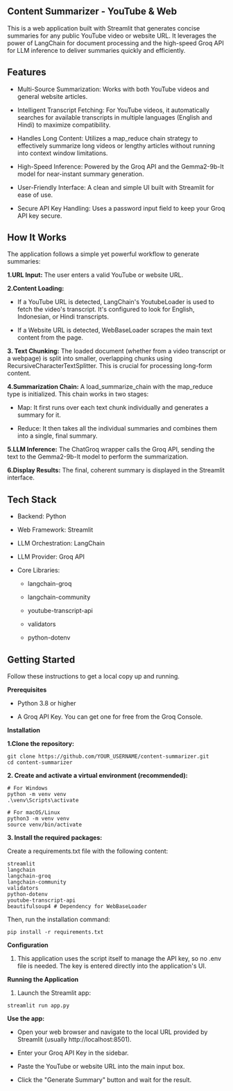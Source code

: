 ## Content Summarizer - YouTube & Web
This is a web application built with Streamlit that generates concise summaries for any public YouTube video or website URL. It leverages the power of LangChain for document processing and the high-speed Groq API for LLM inference to deliver summaries quickly and efficiently.

## Features
- Multi-Source Summarization: Works with both YouTube videos and general website articles.

- Intelligent Transcript Fetching: For YouTube videos, it automatically searches for available transcripts in multiple languages (English and Hindi) to maximize compatibility.

- Handles Long Content: Utilizes a map_reduce chain strategy to effectively summarize long videos or lengthy articles without running into context window limitations.

- High-Speed Inference: Powered by the Groq API and the Gemma2-9b-It model for near-instant summary generation.

- User-Friendly Interface: A clean and simple UI built with Streamlit for ease of use.

- Secure API Key Handling: Uses a password input field to keep your Groq API key secure.

## How It Works
The application follows a simple yet powerful workflow to generate summaries:

**1.URL Input:** The user enters a valid YouTube or website URL.

**2.Content Loading:**

- If a YouTube URL is detected, LangChain's YoutubeLoader is used to fetch the video's transcript. It's configured to look for English, Indonesian, or Hindi transcripts.

- If a Website URL is detected, WebBaseLoader scrapes the main text content from the page.

**3. Text Chunking:** The loaded document (whether from a video transcript or a webpage) is split into smaller, overlapping chunks using RecursiveCharacterTextSplitter. This is crucial for processing long-form content.

**4.Summarization Chain:** A load_summarize_chain with the map_reduce type is initialized. This chain works in two stages:

- Map: It first runs over each text chunk individually and generates a summary for it.

- Reduce: It then takes all the individual summaries and combines them into a single, final summary.

**5.LLM Inference:** The ChatGroq wrapper calls the Groq API, sending the text to the Gemma2-9b-It model to perform the summarization.

**6.Display Results:** The final, coherent summary is displayed in the Streamlit interface.

## Tech Stack
- Backend: Python

- Web Framework: Streamlit

- LLM Orchestration: LangChain

- LLM Provider: Groq API

- Core Libraries:

    - langchain-groq

    - langchain-community

    - youtube-transcript-api

    - validators

    - python-dotenv

## Getting Started
Follow these instructions to get a local copy up and running.

**Prerequisites**
- Python 3.8 or higher

- A Groq API Key. You can get one for free from the Groq Console.

**Installation**

**1.Clone the repository:**
```
git clone https://github.com/YOUR_USERNAME/content-summarizer.git
cd content-summarizer
```

**2. Create and activate a virtual environment (recommended):**

```
# For Windows
python -m venv venv
.\venv\Scripts\activate

# For macOS/Linux
python3 -m venv venv
source venv/bin/activate
```

**3. Install the required packages:**

Create a requirements.txt file with the following content:
```
streamlit
langchain
langchain-groq
langchain-community
validators
python-dotenv
youtube-transcript-api
beautifulsoup4 # Dependency for WebBaseLoader
```

Then, run the installation command:
```
pip install -r requirements.txt
```
**Configuration**

1. This application uses the script itself to manage the API key, so no .env file is needed. The key is entered directly into the application's UI.

**Running the Application**
1. Launch the Streamlit app:

```
streamlit run app.py
```

**Use the app:**

- Open your web browser and navigate to the local URL provided by Streamlit (usually http://localhost:8501).

- Enter your Groq API Key in the sidebar.

- Paste the YouTube or website URL into the main input box.

- Click the "Generate Summary" button and wait for the result.

